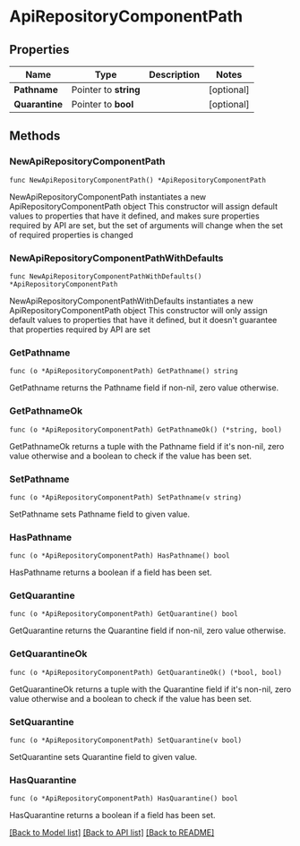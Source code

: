 # ApiRepositoryComponentPath

## Properties

Name | Type | Description | Notes
------------ | ------------- | ------------- | -------------
**Pathname** | Pointer to **string** |  | [optional] 
**Quarantine** | Pointer to **bool** |  | [optional] 

## Methods

### NewApiRepositoryComponentPath

`func NewApiRepositoryComponentPath() *ApiRepositoryComponentPath`

NewApiRepositoryComponentPath instantiates a new ApiRepositoryComponentPath object
This constructor will assign default values to properties that have it defined,
and makes sure properties required by API are set, but the set of arguments
will change when the set of required properties is changed

### NewApiRepositoryComponentPathWithDefaults

`func NewApiRepositoryComponentPathWithDefaults() *ApiRepositoryComponentPath`

NewApiRepositoryComponentPathWithDefaults instantiates a new ApiRepositoryComponentPath object
This constructor will only assign default values to properties that have it defined,
but it doesn't guarantee that properties required by API are set

### GetPathname

`func (o *ApiRepositoryComponentPath) GetPathname() string`

GetPathname returns the Pathname field if non-nil, zero value otherwise.

### GetPathnameOk

`func (o *ApiRepositoryComponentPath) GetPathnameOk() (*string, bool)`

GetPathnameOk returns a tuple with the Pathname field if it's non-nil, zero value otherwise
and a boolean to check if the value has been set.

### SetPathname

`func (o *ApiRepositoryComponentPath) SetPathname(v string)`

SetPathname sets Pathname field to given value.

### HasPathname

`func (o *ApiRepositoryComponentPath) HasPathname() bool`

HasPathname returns a boolean if a field has been set.

### GetQuarantine

`func (o *ApiRepositoryComponentPath) GetQuarantine() bool`

GetQuarantine returns the Quarantine field if non-nil, zero value otherwise.

### GetQuarantineOk

`func (o *ApiRepositoryComponentPath) GetQuarantineOk() (*bool, bool)`

GetQuarantineOk returns a tuple with the Quarantine field if it's non-nil, zero value otherwise
and a boolean to check if the value has been set.

### SetQuarantine

`func (o *ApiRepositoryComponentPath) SetQuarantine(v bool)`

SetQuarantine sets Quarantine field to given value.

### HasQuarantine

`func (o *ApiRepositoryComponentPath) HasQuarantine() bool`

HasQuarantine returns a boolean if a field has been set.


[[Back to Model list]](../README.md#documentation-for-models) [[Back to API list]](../README.md#documentation-for-api-endpoints) [[Back to README]](../README.md)



